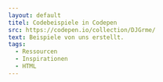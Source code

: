 ```yaml
---
layout: default
titel: Codebeispiele in Codepen
src: https://codepen.io/collection/DJGrme/
text: Beispiele von uns erstellt.
tags:
  - Ressourcen
  - Inspirationen
  - HTML
---
```


